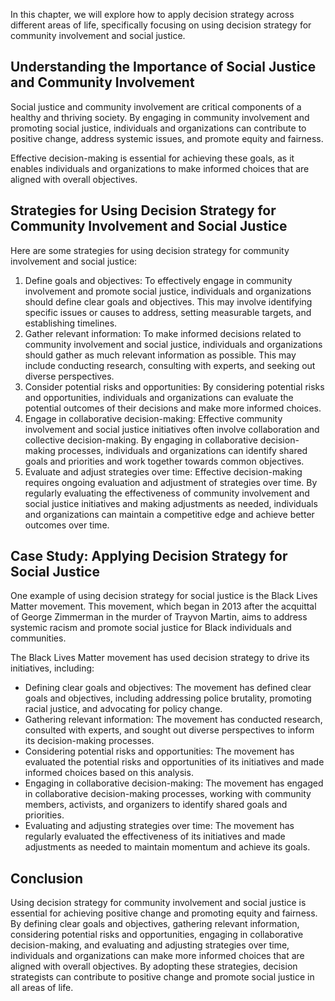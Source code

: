 
In this chapter, we will explore how to apply decision strategy across different areas of life, specifically focusing on using decision strategy for community involvement and social justice.

Understanding the Importance of Social Justice and Community Involvement
------------------------------------------------------------------------

Social justice and community involvement are critical components of a healthy and thriving society. By engaging in community involvement and promoting social justice, individuals and organizations can contribute to positive change, address systemic issues, and promote equity and fairness.

Effective decision-making is essential for achieving these goals, as it enables individuals and organizations to make informed choices that are aligned with overall objectives.

Strategies for Using Decision Strategy for Community Involvement and Social Justice
-----------------------------------------------------------------------------------

Here are some strategies for using decision strategy for community involvement and social justice:

1. Define goals and objectives: To effectively engage in community involvement and promote social justice, individuals and organizations should define clear goals and objectives. This may involve identifying specific issues or causes to address, setting measurable targets, and establishing timelines.
2. Gather relevant information: To make informed decisions related to community involvement and social justice, individuals and organizations should gather as much relevant information as possible. This may include conducting research, consulting with experts, and seeking out diverse perspectives.
3. Consider potential risks and opportunities: By considering potential risks and opportunities, individuals and organizations can evaluate the potential outcomes of their decisions and make more informed choices.
4. Engage in collaborative decision-making: Effective community involvement and social justice initiatives often involve collaboration and collective decision-making. By engaging in collaborative decision-making processes, individuals and organizations can identify shared goals and priorities and work together towards common objectives.
5. Evaluate and adjust strategies over time: Effective decision-making requires ongoing evaluation and adjustment of strategies over time. By regularly evaluating the effectiveness of community involvement and social justice initiatives and making adjustments as needed, individuals and organizations can maintain a competitive edge and achieve better outcomes over time.

Case Study: Applying Decision Strategy for Social Justice
---------------------------------------------------------

One example of using decision strategy for social justice is the Black Lives Matter movement. This movement, which began in 2013 after the acquittal of George Zimmerman in the murder of Trayvon Martin, aims to address systemic racism and promote social justice for Black individuals and communities.

The Black Lives Matter movement has used decision strategy to drive its initiatives, including:

* Defining clear goals and objectives: The movement has defined clear goals and objectives, including addressing police brutality, promoting racial justice, and advocating for policy change.
* Gathering relevant information: The movement has conducted research, consulted with experts, and sought out diverse perspectives to inform its decision-making processes.
* Considering potential risks and opportunities: The movement has evaluated the potential risks and opportunities of its initiatives and made informed choices based on this analysis.
* Engaging in collaborative decision-making: The movement has engaged in collaborative decision-making processes, working with community members, activists, and organizers to identify shared goals and priorities.
* Evaluating and adjusting strategies over time: The movement has regularly evaluated the effectiveness of its initiatives and made adjustments as needed to maintain momentum and achieve its goals.

Conclusion
----------

Using decision strategy for community involvement and social justice is essential for achieving positive change and promoting equity and fairness. By defining clear goals and objectives, gathering relevant information, considering potential risks and opportunities, engaging in collaborative decision-making, and evaluating and adjusting strategies over time, individuals and organizations can make more informed choices that are aligned with overall objectives. By adopting these strategies, decision strategists can contribute to positive change and promote social justice in all areas of life.

